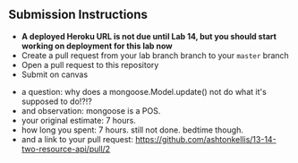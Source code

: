 ## Submission Instructions
* **A deployed Heroku URL is not due until Lab 14, but you should start working on deployment for this lab now** 
* Create a pull request from your lab branch branch to your `master` branch
* Open a pull request to this repository
* Submit on canvas 
- a question:  why does a mongoose.Model.update() not do what it's supposed to do!?!?
- and observation: mongoose is a POS.
- your original estimate: 7 hours.
- how long you spent: 7 hours. still not done. bedtime though.
- and a link to your pull request: https://github.com/ashtonkellis/13-14-two-resource-api/pull/2
